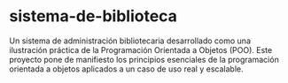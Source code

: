 # sistema-de-biblioteca
Un sistema de administración bibliotecaria desarrollado como una ilustración práctica de la Programación Orientada a Objetos (POO). Este proyecto pone de manifiesto los principios esenciales de la programación orientada a objetos aplicados a un caso de uso real y escalable.
